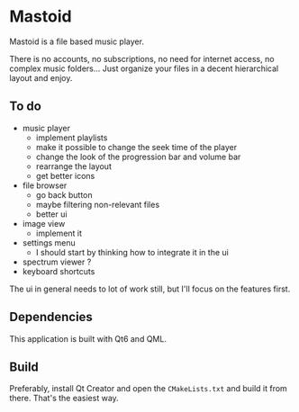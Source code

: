 # Mastoid

Mastoid is a file based music player.

There is no accounts, no subscriptions, no need for internet access, no complex music folders... Just organize your files in a decent hierarchical layout and enjoy.

## To do

- music player
    - implement playlists
    - make it possible to change the seek time of the player
    - change the look of the progression bar and volume bar
    - rearrange the layout
    - get better icons
- file browser
    - go back button
    - maybe filtering non-relevant files
    - better ui
- image view
    - implement it
- settings menu
    - I should start by thinking how to integrate it in the ui
- spectrum viewer ?
- keyboard shortcuts

The ui in general needs to lot of work still, but I'll focus on the features first.

## Dependencies

This application is built with Qt6 and QML.

## Build

Preferably, install Qt Creator and open the `CMakeLists.txt` and build it from there. That's the easiest way.
